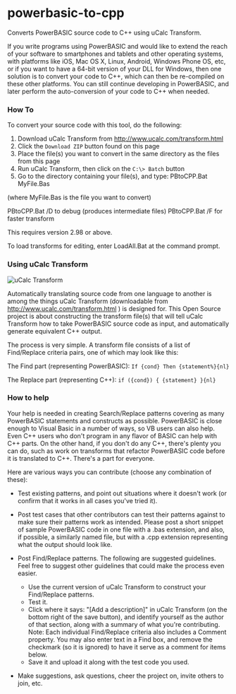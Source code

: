 powerbasic-to-cpp
=================

Converts PowerBASIC source code to C++ using uCalc Transform.

If you write programs using PowerBASIC and would like to extend the reach of your software to smartphones and tablets and other operating systems, with platforms like iOS, Mac OS X, Linux, Android, Windows Phone OS, etc, or if you want to have a 64-bit version of your DLL for Windows, then one solution is to convert your code to C++, which can then be re-compiled on these other platforms.  You can still continue developing in PowerBASIC, and later perform the auto-conversion of your code to C++ when needed.

### How To

To convert your source code with this tool, do the following:
   1. Download uCalc Transform from http://www.ucalc.com/transform.html
   2. Click the `Download ZIP` button found on this page
   3. Place the file(s) you want to convert in the same directory as the files from this page
   4. Run uCalc Transform, then click on the `C:\> Batch` button
   5. Go to the directory containing your file(s), and type: PBtoCPP.Bat MyFile.Bas
   
(where MyFile.Bas is the file you want to convert)

PBtoCPP.Bat /D to debug (produces intermediate files)
PBtoCPP.Bat /F for faster transform

This requires version 2.98 or above.

To load transforms for editing, enter LoadAll.Bat at the command prompt.

### Using uCalc Transform
![uCalc Transform](http://www.ucalc.com/images/pbtocpp.png "uCalc Transform Example")

Automatically translating source code from one language to another is among the things uCalc Transform (downloadable from http://www.ucalc.com/transform.html ) is designed for.  This Open Source project is about constructing the transform file(s) that will tell uCalc Transform how to take PowerBASIC source code as input, and automatically generate equivalent C++ output.

The process is very simple.  A transform file consists of a list of Find/Replace criteria pairs, one of which may look like this:

The Find part (representing PowerBASIC):
`If {cond} Then {statement%}{nl}`

The Replace part (representing C++):
`if ({cond}) { {statement} }{nl}`

### How to help

Your help is needed in creating Search/Replace patterns covering as many PowerBASIC statements and constructs as possible.  PowerBASIC is close enough to Visual Basic in a number of ways, so VB users can also help.  Even C++ users who don't program in any flavor of BASIC can help with C++ parts.  On the other hand, if you don't do any C++, there's plenty you can do, such as work on transforms that refactor PowerBASIC code before it is translated to C++.  There's a part for everyone.

Here are various ways you can contribute (choose any combination of these):

- Test existing patterns, and point out situations where it doesn't work (or confirm that it works in all cases you've tried it).

- Post test cases that other contributors can test their patterns against to make sure their patterns work as intended.  Please post a short snippet of sample PowerBASIC code in one file with a .bas extension, and also, if possible, a similarly named file, but with a .cpp extension representing what the output should look like.

- Post Find/Replace patterns.  The following are suggested guidelines.  Feel free to suggest other guidelines that could make the process even easier.
   - Use the current version of uCalc Transform to construct your Find/Replace patterns.
   - Test it.
   - Click where it says: "[Add a description]" in uCalc Transform (on the bottom right of the save button), and identify yourself as the author of that section, along with a summary of what you're contributing.  Note: Each individual Find/Replace criteria also includes a Comment property.  You may also enter text in a Find box, and remove the checkmark (so it is ignored) to have it serve as a comment for items below.
   - Save it and upload it along with the test code you used.

- Make suggestions, ask questions, cheer the project on, invite others to join, etc.
   
